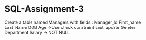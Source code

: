 # SQL-Assignment-3
Create a table named Managers with fields : Manager_Id First_name Last_Name  DOB Age ->Use check constraint Last_update Gender Department Salary -> NOT NULL
